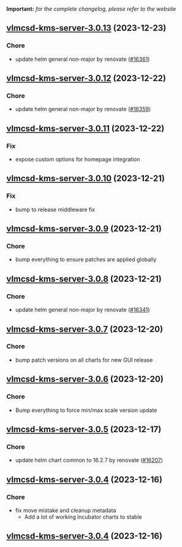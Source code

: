 **Important:**
*for the complete changelog, please refer to the website*




## [vlmcsd-kms-server-3.0.13](https://github.com/truecharts/charts/compare/vlmcsd-kms-server-3.0.12...vlmcsd-kms-server-3.0.13) (2023-12-23)

### Chore

- update helm general non-major by renovate ([#16361](https://github.com/truecharts/charts/issues/16361))
  
  


## [vlmcsd-kms-server-3.0.12](https://github.com/truecharts/charts/compare/vlmcsd-kms-server-3.0.11...vlmcsd-kms-server-3.0.12) (2023-12-22)

### Chore

- update helm general non-major by renovate ([#16359](https://github.com/truecharts/charts/issues/16359))
  
  


## [vlmcsd-kms-server-3.0.11](https://github.com/truecharts/charts/compare/vlmcsd-kms-server-3.0.10...vlmcsd-kms-server-3.0.11) (2023-12-22)

### Fix

- expose custom options for homepage integration
  
  


## [vlmcsd-kms-server-3.0.10](https://github.com/truecharts/charts/compare/vlmcsd-kms-server-3.0.9...vlmcsd-kms-server-3.0.10) (2023-12-21)

### Fix

- bump to release middleware fix
  
  


## [vlmcsd-kms-server-3.0.9](https://github.com/truecharts/charts/compare/vlmcsd-kms-server-3.0.8...vlmcsd-kms-server-3.0.9) (2023-12-21)

### Chore

- bump everything to ensure patches are applied globally
  
  


## [vlmcsd-kms-server-3.0.8](https://github.com/truecharts/charts/compare/vlmcsd-kms-server-3.0.7...vlmcsd-kms-server-3.0.8) (2023-12-21)

### Chore

- update helm general non-major by renovate ([#16341](https://github.com/truecharts/charts/issues/16341))
  
  


## [vlmcsd-kms-server-3.0.7](https://github.com/truecharts/charts/compare/vlmcsd-kms-server-3.0.6...vlmcsd-kms-server-3.0.7) (2023-12-20)

### Chore

- bump patch versions on all charts for new GUI release
  
  


## [vlmcsd-kms-server-3.0.6](https://github.com/truecharts/charts/compare/vlmcsd-kms-server-3.0.5...vlmcsd-kms-server-3.0.6) (2023-12-20)

### Chore

- Bump everything to force min/max scale version update
  
  


## [vlmcsd-kms-server-3.0.5](https://github.com/truecharts/charts/compare/vlmcsd-kms-server-3.0.4...vlmcsd-kms-server-3.0.5) (2023-12-17)

### Chore

- update helm chart common to 16.2.7 by renovate ([#16207](https://github.com/truecharts/charts/issues/16207))
  
  


## [vlmcsd-kms-server-3.0.4](https://github.com/truecharts/charts/compare/vlmcsd-kms-server-2.0.12...vlmcsd-kms-server-3.0.4) (2023-12-16)

### Chore

- fix move mistake and cleanup metadata
  - Add a lot of working incubator charts to stable
  
  


## [vlmcsd-kms-server-3.0.4](https://github.com/truecharts/charts/compare/vlmcsd-kms-server-2.0.12...vlmcsd-kms-server-3.0.4) (2023-12-16)

